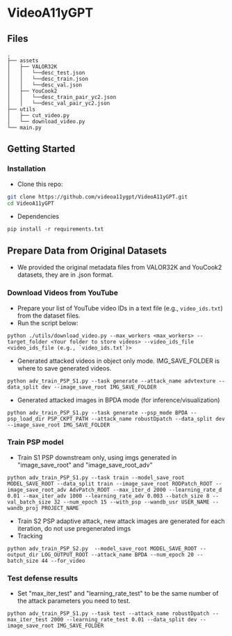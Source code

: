 # VideoA11yGPT

## Files
```shell
.
├── assets
│   ├── VALOR32K
│   │   └──desc_test.json
│   │   └──desc_train.json
│   │   └──desc_val.json
│   ├── YouCook2
│   │   └──desc_train_pair_yc2.json
│   │   └──desc_val_pair_yc2.json
├── utils
│   ├── cut_video.py
│   └── download_video.py
└── main.py

```

## Getting Started

### Installation

- Clone this repo:
```bash
git clone https://github.com/videoa11ygpt/VideoA11yGPT.git
cd VideoA11yGPT
```

- Dependencies
```
pip install -r requirements.txt
```

## Prepare Data from Original Datasets

- We provided the original metadata files from VALOR32K and YouCook2 datasets, they are in .json format.

### Download Videos from YouTube

- Prepare your list of YouTube video IDs in a text file (e.g., `video_ids.txt`) from the dataset files.
- Run the script below:
  
```
python ./utils/download_video.py --max_workers <max_workers> --target_folder <Your folder to store videos> --video_ids_file <video_ids_file (e.g., `video_ids.txt`)>
```

- Generated attacked videos in object only mode. IMG_SAVE_FOLDER is where to save generated videos.
```
python adv_train_PSP_S1.py --task generate --attack_name advtexture --data_split dev --image_save_root IMG_SAVE_FOLDER
```

- Generated attacked images in BPDA mode (for inference/visualization)
```
python adv_train_PSP_S1.py --task generate --psp_mode BPDA --psp_load_dir PSP_CKPT_PATH --attack_name robustDpatch --data_split dev --image_save_root IMG_SAVE_FOLDER
```

### Train PSP model

- Train S1 PSP downstream only, using imgs generated in "image_save_root" and "image_save_root_adv"
```
python adv_train_PSP_S1.py --task train --model_save_root MODEL_SAVE_ROOT --data_split train --image_save_root RODPatch_ROOT --image_save_root_adv AdvPatch_ROOT --max_iter_d 2000 --learning_rate_d 0.01 --max_iter_adv 1000 --learning_rate_adv 0.003 --batch_size 8 --val_batch_size 32 --num_epoch 15 --with_psp --wandb_usr USER_NAME --wandb_proj PROJECT_NAME
```

- Train S2 PSP adaptive attack, new attack images are generated for each iteration, do not use pregenerated imgs
- Tracking
```
python adv_train_PSP_S2.py  --model_save_root MODEL_SAVE_ROOT --output_dir LOG_OUTPUT_ROOT --attack_name BPDA --num_epoch 20 --batch_size 44 --for_video
```

### Test defense results
- Set "max_iter_test" and "learning_rate_test" to be the same number of the attack parameters you need to test.
```
python adv_train_PSP_S1.py --task test --attack_name robustDpatch --max_iter_test 2000 --learning_rate_test 0.01 --data_split dev --image_save_root IMG_SAVE_FOLDER
```
